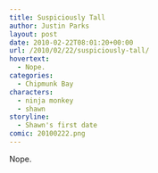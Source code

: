 ```yaml
---
title: Suspiciously Tall
author: Justin Parks
layout: post
date: 2010-02-22T08:01:20+00:00
url: /2010/02/22/suspiciously-tall/
hovertext:
  - Nope.
categories:
  - Chipmunk Bay
characters:
  - ninja monkey
  - shawn
storyline:
  - Shawn's first date
comic: 20100222.png 
---
```

Nope.